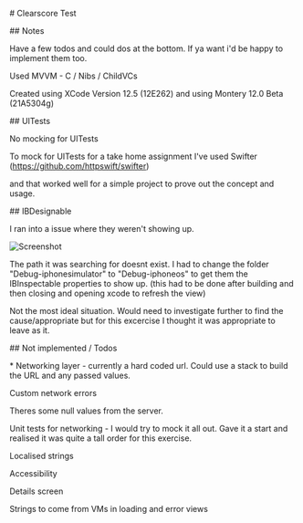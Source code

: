 \# Clearscore Test



\## Notes

Have a few todos and could dos at the bottom. If ya want i'd be happy to implement them too.





Used MVVM - C / Nibs / ChildVCs

Created using XCode Version 12.5 (12E262) and using Montery 12.0 Beta (21A5304g)





\## UITests

No mocking for UITests

To mock for UITests for a take home assignment I've used Swifter (https://github.com/httpswift/swifter)

and that worked well for a simple project to prove out the concept and usage.



\## IBDesignable

I ran into a issue where they weren't showing up.



![Screenshot](ReadMeImages/IBDesignableIssue.png)



The path it was searching for doesnt exist. I had to change the folder "Debug-iphonesimulator" to "Debug-iphoneos" to get them the IBInspectable properties to show up. (this had to be done after building and then closing and opening xcode to refresh the view)



Not the most ideal situation. Would need to investigate further to find the cause/appropriate but for this excercise I thought it was appropriate to leave as it.



\## Not implemented / Todos

\* Networking layer - currently a hard coded url. Could use a stack to build the URL and any passed values. 



Custom network errors

Theres some null values from the server. 



Unit tests for networking - I would try to mock it all out. Gave it a start and realised it was quite a tall order for this exercise.



Localised strings

Accessibility



Details screen

Strings to come from VMs in loading and error views